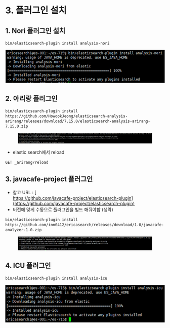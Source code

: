 # 3. 플러그인 설치

## 1. Nori 플러그인 설치

```
bin/elasticsearch-plugin install analysis-nori
```

![](<../.gitbook/assets/image (2).png>)

## 2. 아리랑 플러그인

```
bin/elasticsearch-plugin install https://github.com/HowookJeong/elasticsearch-analysis-arirang/releases/download/7.15.0/elasticsearch-analysis-arirang-7.15.0.zip
```

<figure><img src="../.gitbook/assets/image (8).png" alt=""><figcaption></figcaption></figure>

* elastic search에서 reload

```
GET _arirang/reload
```

## 3. javacafe-project 플러그인&#x20;

* 참고 URL : [\
  https://github.com/javacafe-project/elasticsearch-plugin](https://github.com/javacafe-project/elasticsearch-plugin)
* 버전에 맞게 수동으로 플러그인을 빌드 해줘야함 (생략)

```
bin/elasticsearch-plugin install https://github.com/inn0412/ericasearch/releases/download/1.0/javacafe-analyzer-1.0.zip
```

<figure><img src="../.gitbook/assets/image.png" alt=""><figcaption></figcaption></figure>

## 4. ICU 플러그인

```
bin/elasticsearch-plugin install analysis-icu
```

![](<../.gitbook/assets/image (7).png>)

